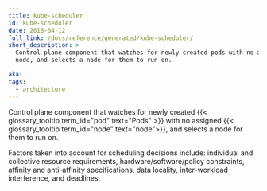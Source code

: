 ```yaml
---
title: kube-scheduler
id: kube-scheduler
date: 2018-04-12
full_link: /docs/reference/generated/kube-scheduler/
short_description: >
  Control plane component that watches for newly created pods with no assigned
  node, and selects a node for them to run on.

aka:
tags:
  - architecture
---
```


Control plane component that watches for newly created
{{< glossary_tooltip term_id="pod" text="Pods" >}} with no assigned
{{< glossary_tooltip term_id="node" text="node">}}, and selects a node for them
to run on.

<!--more-->

Factors taken into account for scheduling decisions include: individual and
collective resource requirements, hardware/software/policy constraints, affinity
and anti-affinity specifications, data locality, inter-workload interference,
and deadlines.
